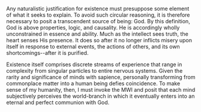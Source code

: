 Any naturalistic justification for existence must presuppose some element of what it seeks to explain. To avoid such circular reasoning, it is therefore necessary to posit a transcendent source of being: God. By this definition, God is above properties, logic, and causality. He is accordingly wholly unconstrained in essence and ability. Much as the intellect sees truth, the heart senses His presence. It does so after it no longer inflicts misery upon itself in response to external events, the actions of others, and its own shortcomings--after it is purified.

Existence itself comprises discrete streams of experience that range in complexity from singular particles to entire nervous systems. Given the rarity and significance of minds with sapience, personally transforming from commonplace matter into a human being defies coincidence. To make sense of my humanity, then, I must invoke the MWI and posit that each mind subjectively perceives the world-branch in which it eventually enters into an eternal and perfect communion with God.
